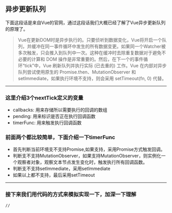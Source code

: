 <!--
 * @Descripttion: 
 * @Author: JasonPink
 * @Date: 2020-06-10 17:02:29
 * @LastEditors: JasonPink
 * @LastEditTime: 2020-06-10 17:46:37
--> 
## 异步更新队列
下面这段话是来自Vue的官网，通过这段话我们大概已经了解了Vue异步更新队列的原理了。
> Vue在更新DOM时是异步执行的。只要侦听到数据变化，Vue将开启一个队列，并缓冲在同一事件循环中发生的所有数据变更。如果同一个Watcher被多次触发，只会推入到队列中一次。这种在缓冲时去除重复数据对于避免不必要的计算和 DOM 操作是非常重要的。然后，在下一个的事件循环“tick”中，Vue 刷新队列并执行实际 (已去重的) 工作。Vue 在内部对异步队列尝试使用原生的 Promise.then、MutationObserver 和 setImmediate，如果执行环境不支持，则会采用 setTimeout(fn, 0) 代替。
---
### 这里介绍3个nextTick定义的变量

+ callbacks: 用来存储所以需要执行的回调的数组
+ pending: 用来标识是否正在执行回调函数
+ timerFunc: 用来触发执行回调函数

### 前面两个都比较简单，下面介绍一下timerFunc

+ 首先判断当前环境支不支持Promise,如果支持，采用Promise方式触发回调。
+ 判断支不支持MutationObserver，如果支持MutationObserver，则实例化一个观察者对象，观察文本节点发生变化时，触发执行所有回调函数。
+ 判断支不支持setImmediate，采用setImmediate
+ 如果以上都不支持，最后采用setTimeout
---
### 接下来我们用代码的方式来模拟实现一下，加深一下理解
```
//
```